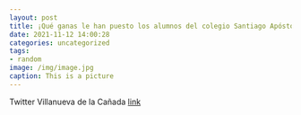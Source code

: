 ```yaml
---
layout: post
title: ¡Qué ganas le han puesto los alumnos del colegio Santiago Apóstol en la carrera organizada en solidaridad con los escolares de ...
date: 2021-11-12 14:00:28
categories: uncategorized
tags:
- random
image: /img/image.jpg
caption: This is a picture
---
```

Twitter Villanueva de la Cañada [link](https://twitter.com/AytoVDLCanada/status/1459147744740876306)
